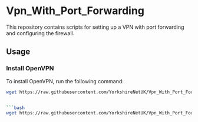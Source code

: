 # Vpn_With_Port_Forwarding

This repository contains scripts for setting up a VPN with port forwarding and configuring the firewall.

## Usage

### Install OpenVPN
To install OpenVPN, run the following command:

```bash
wget https://raw.githubusercontent.com/YorkshireNetUK/Vpn_With_Port_Forwarding/main/openvpn-install.sh -O install.sh && bash install.sh


```bash
wget https://raw.githubusercontent.com/YorkshireNetUK/Vpn_With_Port_Forwarding/main/firewall-install.sh -O firewall-install.sh && bash firewall-install.sh
